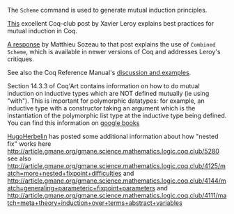 The `Scheme` command is used to generate mutual induction principles.

[This](http://mid.gmane.org/46B9E268.10503%40inria.fr) excellent Coq-club post by Xavier Leroy explains best practices for mutual induction in Coq.

[A response](http://mid.gmane.org/38125.217.238.34.47.1186676839.squirrel%40www.lri.fr) by Matthieu Sozeau to that post explains the use of `Combined Scheme`, which is available in newer versions of Coq and addresses Leroy's critiques.

See also the Coq Reference Manual's [discussion and examples](https://coq.inria.fr/distrib/current/refman/Reference-Manual015.html).

Section 14.3.3 of Coq'Art contains information on how to do mutual induction on inductive types which are NOT defined mutually (ie using "with"). This is important for polymorphic datatypes: for example, an inductive type with a constructor taking an argument which is the instantiation of the polymorphic list type at the inductive type being defined. You can find this information on [google books](http://books.google.com/books?id=m5w5PRj5Nj4C&lpg=PA400&ots=VGsA_PW_0e&dq=coq%20%22list%20of%20trees%22&pg=PA404#v=onepage&q=coq%20%22list%20of%20trees%22&f=false)

[HugoHerbelin](HugoHerbelin) has posted some additional information about how "nested fix" works here <http://article.gmane.org/gmane.science.mathematics.logic.coq.club/5280> see also <http://article.gmane.org/gmane.science.mathematics.logic.coq.club/4125/match=more+nested+fixpoint+difficulties> and <http://article.gmane.org/gmane.science.mathematics.logic.coq.club/4144/match=generaling+parameteric+fixpoint+parameters> and <http://article.gmane.org/gmane.science.mathematics.logic.coq.club/4111/match=meta+theory+induction+over+terms+abstract+variables>

